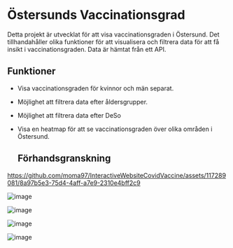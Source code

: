 # Östersunds Vaccinationsgrad

Detta projekt är utvecklat för att visa vaccinationsgraden i Östersund. Det tillhandahåller olika funktioner för att visualisera och filtrera data för att få insikt i vaccinationsgraden. Data är hämtat från ett API.

## Funktioner

- Visa vaccinationsgraden för kvinnor och män separat.
- Möjlighet att filtrera data efter åldersgrupper.
- Möjlighet att filtrera data efter DeSo
- Visa en heatmap för att se vaccinationsgraden över olika områden i Östersund.

  ## Förhandsgranskning


https://github.com/moma97/InteractiveWebsiteCovidVaccine/assets/117289081/8a97b5e3-75d4-4aff-a7e9-2310e4bff2c9


  
![image](https://github.com/systemvetenskap/dsu24-grupp3/assets/116811908/668a7168-6f53-4217-b76a-a09442ff8458)


![image](https://github.com/moma97/InteractiveWebsiteCovidVaccine/assets/117289081/dca29959-0e80-46bb-8ba9-800d524d213a)


![image](https://github.com/moma97/InteractiveWebsiteCovidVaccine/assets/117289081/352266c1-dc99-45de-a7d4-7be447837232)

![image](https://github.com/moma97/InteractiveWebsiteCovidVaccine/assets/117289081/622aa97a-c947-4231-aa6a-8d60958e2467)


